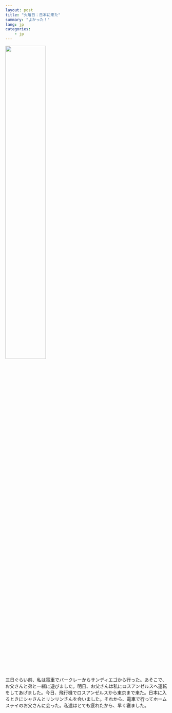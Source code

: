 ```yaml
---
layout: post
title: "火曜日：日本に来た"
summary: "よかった！"
lang: jp
categories:
    - jp
---
```


<img
	class="pull-left"
	style="max-width:300px;"
	width = "50%"
	src = "http://lowcostcarrier.net/wp-content/uploads/2012/09/ana-B787-002.jpg"
/>


三日ぐらい前、私は電車でバークレーからサンディエゴから行った。あそこで、お父さんと弟と一緒に遊びました。明日、お父さんは私にロスアンゼルスへ運転をしてあげました。今日、飛行機でロスアンゼルスから東京まで来た。日本に入るときにシャさんとリンリンさんを会いました。それから、電車で行ってホームステイのお父さんに会った。私達はとても疲れたから、早く寝ました。

<br/>
